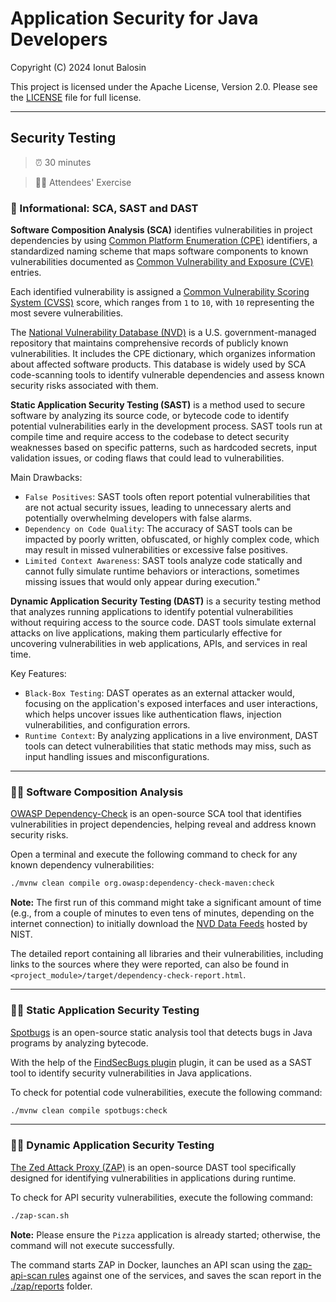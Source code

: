 # Application Security for Java Developers

Copyright (C) 2024 Ionut Balosin

This project is licensed under the Apache License, Version 2.0.
Please see the [LICENSE](license/LICENSE) file for full license.

---

## Security Testing

> ⏰ 30 minutes

> 👨‍🎓 Attendees' Exercise

### 📖 Informational: SCA, SAST and DAST

**Software Composition Analysis (SCA)** identifies vulnerabilities in project dependencies by using [Common Platform Enumeration (CPE)](https://nvd.nist.gov/products/cpe) identifiers, a standardized naming scheme that maps software components to known vulnerabilities documented as [Common Vulnerability and Exposure (CVE)](https://cve.mitre.org/) entries.

Each identified vulnerability is assigned a [Common Vulnerability Scoring System (CVSS)](https://en.wikipedia.org/wiki/Common_Vulnerability_Scoring_System) score, which ranges from `1` to `10`, with `10` representing the most severe vulnerabilities.

The [National Vulnerability Database (NVD)](https://nvd.nist.gov/products/cpe) is a U.S. government-managed repository that maintains comprehensive records of publicly known vulnerabilities. 
It includes the CPE dictionary, which organizes information about affected software products. 
This database is widely used by SCA code-scanning tools to identify vulnerable dependencies and assess known security risks associated with them.

**Static Application Security Testing (SAST)** is a method used to secure software by analyzing its source code, or bytecode code to identify potential vulnerabilities early in the development process. 
SAST tools run at compile time and require access to the codebase to detect security weaknesses based on specific patterns, such as hardcoded secrets, input validation issues, or coding flaws that could lead to vulnerabilities.

Main Drawbacks:
- `False Positives`: SAST tools often report potential vulnerabilities that are not actual security issues, leading to unnecessary alerts and potentially overwhelming developers with false alarms.
- `Dependency on Code Quality`: The accuracy of SAST tools can be impacted by poorly written, obfuscated, or highly complex code, which may result in missed vulnerabilities or excessive false positives.
- `Limited Context Awareness`: SAST tools analyze code statically and cannot fully simulate runtime behaviors or interactions, sometimes missing issues that would only appear during execution."

**Dynamic Application Security Testing (DAST)** is a security testing method that analyzes running applications to identify potential vulnerabilities without requiring access to the source code. DAST tools simulate external attacks on live applications, making them particularly effective for uncovering vulnerabilities in web applications, APIs, and services in real time.

Key Features:
- `Black-Box Testing`: DAST operates as an external attacker would, focusing on the application's exposed interfaces and user interactions, which helps uncover issues like authentication flaws, injection vulnerabilities, and configuration errors.
- `Runtime Context`: By analyzing applications in a live environment, DAST tools can detect vulnerabilities that static methods may miss, such as input handling issues and misconfigurations.

---

### 🕵️‍♂️ Software Composition Analysis

[OWASP Dependency-Check](https://owasp.org/www-project-dependency-check) is an open-source SCA tool that identifies vulnerabilities in project dependencies, helping reveal and address known security risks.

Open a terminal and execute the following command to check for any known dependency vulnerabilities:

```bash
./mvnw clean compile org.owasp:dependency-check-maven:check
```

**Note:** The first run of this command might take a significant amount of time (e.g., from a couple of minutes to even tens of minutes, depending on the internet connection) to initially download the [NVD Data Feeds](https://nvd.nist.gov/vuln/data-feeds) hosted by NIST.

The detailed report containing all libraries and their vulnerabilities, including links to the sources where they were reported, can also be found in `<project_module>/target/dependency-check-report.html`.

---

### 🕵️‍♂️ Static Application Security Testing

[Spotbugs](https://spotbugs.github.io/) is an open-source static analysis tool that detects bugs in Java programs by analyzing bytecode.

With the help of the [FindSecBugs plugin](https://find-sec-bugs.github.io/) plugin, it can be used as a SAST tool to identify security vulnerabilities in Java applications.

To check for potential code vulnerabilities, execute the following command:

```bash
./mvnw clean compile spotbugs:check
```

---

### 🕵️‍♂️ Dynamic Application Security Testing

[The Zed Attack Proxy (ZAP)](https://github.com/zaproxy/zaproxy) is an open-source DAST tool specifically designed for identifying vulnerabilities in applications during runtime.

To check for API security vulnerabilities, execute the following command:

```bash
./zap-scan.sh
```

**Note:** Please ensure the `Pizza` application is already started; otherwise, the command will not execute successfully.

The command starts ZAP in Docker, launches an API scan using the [zap-api-scan rules](zap/zap-api-scan-rules.conf) against one of the services, and saves the scan report in the [./zap/reports](zap/reports) folder.
